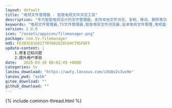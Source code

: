```yaml
---
layout: default
title: "电视文件管理器 - 智能电视文件浏览工具"
description: "专为智能电视设计的文件管理器，支持本地文件浏览、复制、移动、删除等功能，操作简单，适配遥控器操作"
keywords: "电视文件管理器,TV文件管理器,智能电视文件浏览器,安卓电视文件管理,电视盒子文件管理,大屏文件管理"
version: 2.0.0
icon: "/assets/appicon/filemanager.png"
package: com.tv.filemanager
md5: FE383C01681770760262DC04C795F8FF
update-content: |
    1.修复已知问题
    2.提升用户体验
date:   2025-03-30 08:02:49 +0800
categories: tv
lanzou_download: "https://wwty.lanzouu.com/iXUQv2s3uv9e"
lanzou_pwd: "asbb"
gitee_download: ""
github_download: ""
---
```

{% include common-thread.html %}